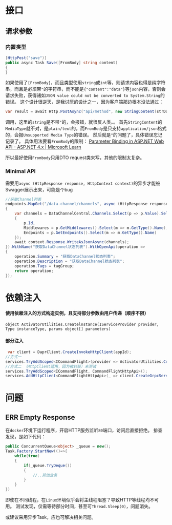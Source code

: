 
# 接口

## 请求参数

### 内置类型

```csharp
[HttpPost("save")]
public async Task Save([FromBody] string content)
{
}
```
如果使用了`[FromBody]`，而且类型使用`string`或`int`等，则请求内容也得是纯字符串，而且是必须带`"`的字符串，而不能是`{"content":"data"}`等`json`内容，否则会请求失败，获得诸如`JSON value could not be converted to System.String`的错误。
这个设计很逆天，是我讨厌的设计之一，因为客户端那边根本没法通过：
```csharp
var result = await Http.PostAsync("api/method", new StringContent(strData));
```
调用，这里的`string`是不带`"`的，会报错，就很反人类。。
首先`StringContent`的`MediaType`就不对，是`plain/text`的，而`FromBody`是只支持`application/json`格式的，会报`Unsupported Media Type`的错误。
然后就是`"`的问题了，具体错误忘记记录了。
具体用法要看`FromBody`的限制：
[Parameter Binding in ASP.NET Web API - ASP.NET 4.x | Microsoft Learn](https://learn.microsoft.com/en-us/aspnet/web-api/overview/formats-and-model-binding/parameter-binding-in-aspnet-web-api#using-frombody)

所以最好使用`Frombody`只用DTO request类来写，其他的限制太复杂。


### Minimal API
需要用`async (HttpResponse response, HttpContext context)`的异步才能被Swagger展示出来，可能是个bug

```cs
//获取Channel列表
endpoints.MapGet("/data-channel/channels", async (HttpResponse response, HttpContext context) =>
{
    var channels = DataChannelCentral.Channels.Select(p => p.Value).Select(p => new
    {
        p.Id,
        Middlewares = p.GetMiddlewares().Select(m => m.GetType().Name),
        Endpoints = p.GetEndpoints().Select(m => m.GetType().Name)
    });
    await context.Response.WriteAsJsonAsync(channels);
}).WithName("获取DataChannel状态列表").WithOpenApi(operation =>
{
    operation.Summary = "获取DataChannel状态列表";
    operation.Description = "获取DataChannel状态列表";
    operation.Tags = tagGroup;
    return operation;
});
```


# 依赖注入

#### 使用依赖注入的方式构造实例，且支持部分参数由用户传递（顺序不限）
`object ActivatorUtilities.Createlnstance(IServiceProvider provider, Type instanceType, params object[] parameters)`

#### 部分注入
```cs
 var client = DaprClient.CreateInvokeHttpClient(appId);
//方式一
services.TryAddScoped<ICommandFlight>(provider => ActivatorUtilities.CreateInstance<CommandFlightHttpApi>(provider, client));
//方式二 （HttpClient适用，因为被封装）未测试
services.TryAddScoped<ICommandFlight, CommandFlightHttpApi>();
services.AddHttpClient<CommandFlightHttpApi>(_ => client.CreateGrpcService<ICommandFlight>());
```


# 问题

## ERR Empty Response
在`docker`环境下运行程序，开启HTTP服务监听`80`端口，访问后直接拒绝。
排查发现，是如下代码：

```cs
public ConcurrentQueue<object> _queue = new();
Task.Factory.StartNew(()=>{
	while(true)
	{
		if(_queue.TryDeque())
		{
			//..其他业务
		}
	}
})
```

即使在不同线程，在`Linux`环境似乎会将主线程阻塞？导致HTTP等线程均不可用。
测试发现，仅需等待部分时间，甚至可`Thread.Sleep(0)`，问题消失。

或建议采用异步Task，应也可解决相关问题。
